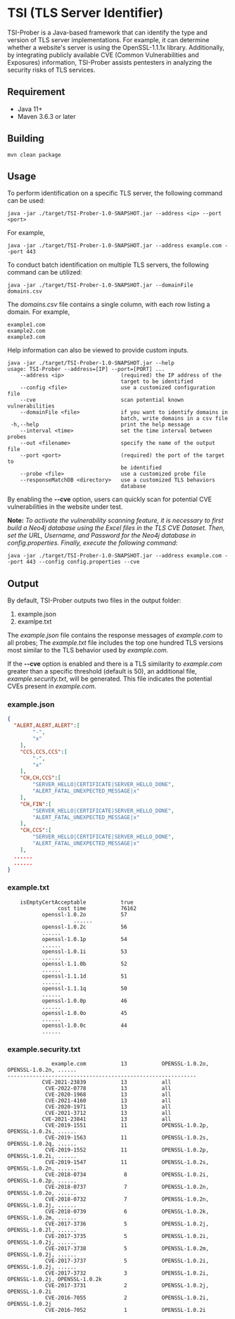 # TSI (TLS Server Identifier)

TSI-Prober is a Java-based framework that can identify the type and version of TLS server implementations. For example, it can determine whether a website's server is using the OpenSSL-1.1.1x library. Additionally, by integrating publicly available CVE (Common Vulnerabilities and Exposures) information, TSI-Prober assists pentesters in analyzing the security risks of TLS services.

## Requirement

* Java 11+
* Maven 3.6.3 or later

## Building

```shell
mvn clean package
```

## Usage

To perform identification on a specific TLS server, the following command can be used:

```shell
java -jar ./target/TSI-Prober-1.0-SNAPSHOT.jar --address <ip> --port <port>
```

For example,

```shell
java -jar ./target/TSI-Prober-1.0-SNAPSHOT.jar --address example.com --port 443
```

To conduct batch identification on multiple TLS servers, the following command can be utilized:

```shell
java -jar ./target/TSI-Prober-1.0-SNAPSHOT.jar --domainFile domains.csv
```

The *domains.csv* file contains a single column, with each row listing a domain. For example,

```text
example1.com
example2.com
example3.com
```

Help information can also be viewed to provide custom inputs.

```shell
java -jar ./target/TSI-Prober-1.0-SNAPSHOT.jar --help
usage: TSI-Prober --address=[IP] --port=[PORT] ...
    --address <ip>                  (required) the IP address of the
                                    target to be identified
    --config <file>                 use a customized configuration file
    --cve                           scan potential known vulnerabilities
    --domainFile <file>             if you want to identify domains in
                                    batch, write domains in a csv file
 -h,--help                          print the help message
    --interval <time>               set the time interval between probes
    --out <filename>                specify the name of the output file
    --port <port>                   (required) the port of the target to
                                    be identified
    --probe <file>                  use a customized probe file
    --responseMatchDB <directory>   use a customized TLS behaviors
                                    database

```

By enabling the **--cve** option, users can quickly scan for potential CVE vulnerabilities in the website under test.

**Note:** *To activate the vulnerability scanning feature, it is necessary to first build a Neo4j database using the Excel files in the TLS CVE Dataset. Then, set the URL, Username, and Password for the Neo4j database in config.properties. Finally, execute the following command:*

```shell
java -jar ./target/TSI-Prober-1.0-SNAPSHOT.jar --address example.com --port 443 --config config.properties --cve
```

## Output

By default, TSI-Prober outputs two files in the output folder:

1. example.json
2. examlpe.txt

The *example.json* file contains the response messages of *example.com* to all probes; The *example.txt* file includes the top one hundred TLS versions most similar to the TLS behavior used by *example.com*. 

If the **--cve** option is enabled and there is a TLS similarity to *example.com* greater than a specific threshold (default is 50), an additional file, *example.security.txt*, will be generated. This file indicates the potential CVEs present in *example.com*.

### example.json

```json
{
  "ALERT,ALERT,ALERT":[
		"-",
		"x"
	],
	"CCS,CCS,CCS":[
		"-",
		"x"
	],
	"CH,CH,CCS":[
		"SERVER_HELLO|CERTIFICATE|SERVER_HELLO_DONE",
		"ALERT_FATAL_UNEXPECTED_MESSAGE|x"
	],
	"CH,FIN":[
		"SERVER_HELLO|CERTIFICATE|SERVER_HELLO_DONE",
		"ALERT_FATAL_UNEXPECTED_MESSAGE|x"
	],
	"CH,CCS":[
		"SERVER_HELLO|CERTIFICATE|SERVER_HELLO_DONE",
		"ALERT_FATAL_UNEXPECTED_MESSAGE|x"
	],
  ......
  ......
}
```

### example.txt

```text
    isEmptyCertAcceptable           true
                cost time           76162
           openssl-1.0.2o           57
					 ......
           openssl-1.0.2c           56
           ......
           openssl-1.0.1p           54
           ......
           openssl-1.0.1i           53
           ......
           openssl-1.1.0b           52
           ......
           openssl-1.1.1d           51
           ......
           openssl-1.1.1q           50
           ......
           openssl-1.0.0p           46
           ......
           openssl-1.0.0o           45
           ......
           openssl-1.0.0c           44
           ......
```

### example.security.txt
```text
              example.com           13           OPENSSL-1.0.2o, OPENSSL-1.0.2n, ......
------------------------------------------------------------
           CVE-2021-23839           13           all
            CVE-2022-0778           13           all
            CVE-2020-1968           13           all
            CVE-2021-4160           13           all
            CVE-2020-1971           13           all
            CVE-2021-3712           13           all
           CVE-2021-23841           13           all
            CVE-2019-1551           11           OPENSSL-1.0.2p, OPENSSL-1.0.2s, ......
            CVE-2019-1563           11           OPENSSL-1.0.2s, OPENSSL-1.0.2q, ......
            CVE-2019-1552           11           OPENSSL-1.0.2p, OPENSSL-1.0.2i, ......
            CVE-2019-1547           11           OPENSSL-1.0.2s, OPENSSL-1.0.2n, ......
            CVE-2018-0734            8           OPENSSL-1.0.2i, OPENSSL-1.0.2p, ......
            CVE-2018-0737            7           OPENSSL-1.0.2n, OPENSSL-1.0.2o, ......
            CVE-2018-0732            7           OPENSSL-1.0.2n, OPENSSL-1.0.2j, ......
            CVE-2018-0739            6           OPENSSL-1.0.2k, OPENSSL-1.0.2m, ......
            CVE-2017-3736            5           OPENSSL-1.0.2j, OPENSSL-1.0.2l, ......
            CVE-2017-3735            5           OPENSSL-1.0.2i, OPENSSL-1.0.2j, ......
            CVE-2017-3738            5           OPENSSL-1.0.2m, OPENSSL-1.0.2j, ......
            CVE-2017-3737            5           OPENSSL-1.0.2i, OPENSSL-1.0.2j, ......
            CVE-2017-3732            3           OPENSSL-1.0.2i, OPENSSL-1.0.2j, OPENSSL-1.0.2k
            CVE-2017-3731            2           OPENSSL-1.0.2j, OPENSSL-1.0.2i
            CVE-2016-7055            2           OPENSSL-1.0.2i, OPENSSL-1.0.2j
            CVE-2016-7052            1           OPENSSL-1.0.2i
```



